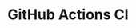 # GitHub Actions CI




































































































































































































































































































































































































































































































































































































































































































































































































































































































































































































